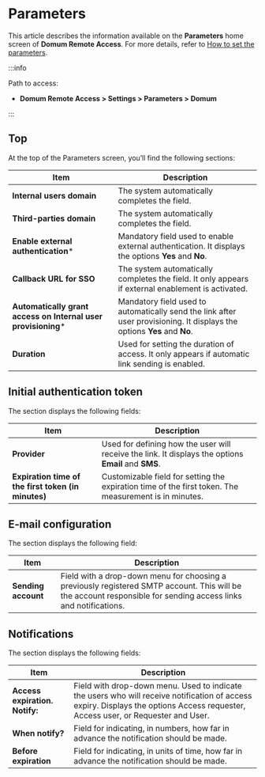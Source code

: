 # Parameters

This article describes the information available on the **Parameters** home screen of **Domum Remote Access**. For more details, refer to [How to set the parameters](/v3-32/docs/domum-how-to-set-the-parameters).

:::info

Path to access:

* **Domum Remote Access > Settings > Parameters > Domum**

:::

## Top

At the top of the Parameters screen, you’ll find the following sections:

| Item | Description |
| --- | --- |
| **Internal users domain** | The system automatically completes the field. |
| **Third-parties domain** | The system automatically completes the field. |
| **Enable external authentication*** | Mandatory field used to enable external authentication. It displays the options **Yes** and **No**. |
| **Callback URL for SSO** | The system automatically completes the field. It only appears if external enablement is activated. |
| **Automatically grant access on Internal user provisioning*** | Mandatory field used to automatically send the link after user provisioning. It displays the options **Yes** and **No**. |
| **Duration** | Used for setting the duration of access. It only appears if automatic link sending is enabled. 

## Initial authentication token

The section displays the following fields:

| Item | Description |
| --- | --- |
| **Provider** | Used for defining how the user will receive the link. It displays the options **Email** and **SMS**. |
| **Expiration time of the first token (in minutes)** | Customizable field for setting the expiration time of the first token. The measurement is in minutes. |

## E-mail configuration
The section displays the following field:

| Item | Description |
| --- | --- |
| **Sending account** |Field with a drop-down menu for choosing a previously registered SMTP account. This will be the account responsible for sending access links and notifications. |

## Notifications
The section displays the following fields:

| Item | Description |
| --- | --- |
| **Access expiration. Notify:** | Field with drop-down menu. Used to indicate the users who will receive notification of access expiry. Displays the options Access requester, Access user, or Requester and User. |
| **When notify?** | Field for indicating, in numbers, how far in advance the notification should be made. |
| **Before expiration** | Field for indicating, in units of time, how far in advance the notification should be made.|